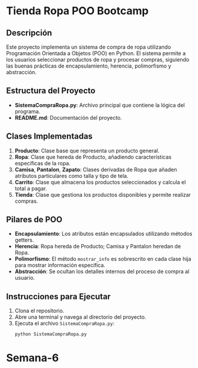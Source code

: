 # Tienda Ropa POO Bootcamp

## Descripción
Este proyecto implementa un sistema de compra de ropa utilizando Programación Orientada a Objetos (POO) en Python. El sistema permite a los usuarios seleccionar productos de ropa y procesar compras, siguiendo las buenas prácticas de encapsulamiento, herencia, polimorfismo y abstracción.

## Estructura del Proyecto
- **SistemaCompraRopa.py**: Archivo principal que contiene la lógica del programa.
- **README.md**: Documentación del proyecto.

## Clases Implementadas
1. **Producto**: Clase base que representa un producto general.
2. **Ropa**: Clase que hereda de Producto, añadiendo características específicas de la ropa.
3. **Camisa**, **Pantalon**, **Zapato**: Clases derivadas de Ropa que añaden atributos particulares como talla y tipo de tela.
4. **Carrito**: Clase que almacena los productos seleccionados y calcula el total a pagar.
5. **Tienda**: Clase que gestiona los productos disponibles y permite realizar compras.

## Pilares de POO
- **Encapsulamiento**: Los atributos están encapsulados utilizando métodos getters.
- **Herencia**: Ropa hereda de Producto; Camisa y Pantalon heredan de Ropa.
- **Polimorfismo**: El método `mostrar_info` es sobrescrito en cada clase hija para mostrar información específica.
- **Abstracción**: Se ocultan los detalles internos del proceso de compra al usuario.

## Instrucciones para Ejecutar
1. Clona el repositorio.
2. Abre una terminal y navega al directorio del proyecto.
3. Ejecuta el archivo `SistemaCompraRopa.py`:
   ```bash
   python SistemaCompraRopa.py
# Semana-6

